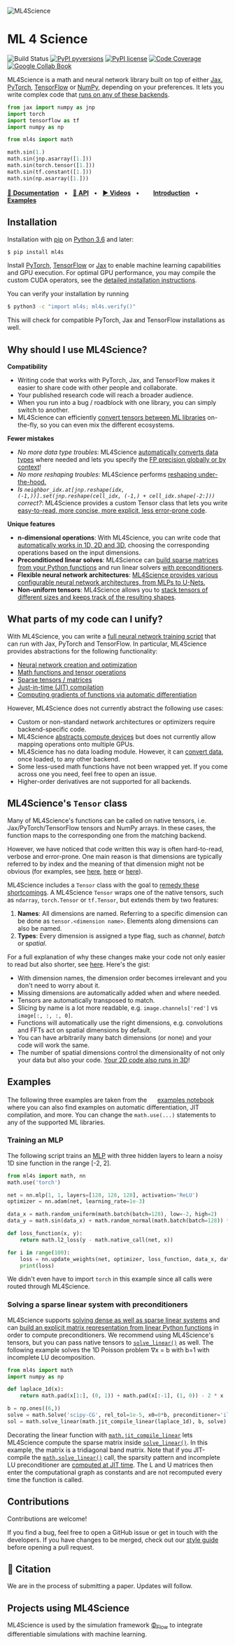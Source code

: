 ![ML4Science](docs/images/Banner.png)


# ML 4 Science

![Build Status](https://github.com/holl-/ML4Science/actions/workflows/unit-tests.yml/badge.svg)
[![PyPI pyversions](https://img.shields.io/pypi/pyversions/ml4s.svg)](https://pypi.org/project/ml4s/)
[![PyPI license](https://img.shields.io/pypi/l/ml4s.svg)](https://pypi.org/project/ml4s/)
[![Code Coverage](https://codecov.io/gh/holl-/ML4Science/branch/develop/graph/badge.svg)](https://codecov.io/gh/holl-/ML4Science/branch/develop/)
[![Google Collab Book](https://colab.research.google.com/assets/colab-badge.svg)](https://colab.research.google.com/github/holl-/ML4Science/blob/main/docs/Introduction.ipynb)

ML4Science is a math and neural network library built on top of either [Jax](https://github.com/google/jax#installation), [PyTorch](https://pytorch.org/), [TensorFlow](https://www.tensorflow.org/install) or [NumPy](https://numpy.org/), depending on your preferences.
It lets you write complex code that [runs on any of these backends](https://holl-.github.io/ML4Science/Introduction.html).

```python
from jax import numpy as jnp
import torch
import tensorflow as tf
import numpy as np

from ml4s import math

math.sin(1.)
math.sin(jnp.asarray([1.]))
math.sin(torch.tensor([1.]))
math.sin(tf.constant([1.]))
math.sin(np.asarray([1.]))
```

[📖 **Documentation**](https://holl-.github.io/ML4Science/)
&nbsp; • &nbsp; [🔗 **API**](https://holl-.github.io/ML4Science/ml4s/)
&nbsp; • &nbsp; [**▶ Videos**]()
&nbsp; • &nbsp; [<img src="https://www.tensorflow.org/images/colab_logo_32px.png" height=16>](https://colab.research.google.com/github/holl-/ML4Science/blob/main/docs/Introduction.ipynb) [**Introduction**](https://holl-.github.io/ML4Science/Introduction.html)
&nbsp; • &nbsp; [<img src="https://www.tensorflow.org/images/colab_logo_32px.png" height=16>](https://colab.research.google.com/github/holl-/ML4Science/blob/main/docs/Examples.ipynb) [**Examples**](https://holl-.github.io/ML4Science/Examples.html)

## Installation

Installation with [pip](https://pypi.org/project/pip/) on [Python 3.6](https://www.python.org/downloads/) and later:
```bash
$ pip install ml4s
```
Install [PyTorch](https://pytorch.org/), [TensorFlow](https://www.tensorflow.org/install) or [Jax](https://github.com/google/jax#installation) to enable machine learning capabilities and GPU execution.
For optimal GPU performance, you may compile the custom CUDA operators, see the [detailed installation instructions](https://holl-.github.io/ML4Science/Installation_Instructions.html).


You can verify your installation by running
```bash
$ python3 -c "import ml4s; ml4s.verify()"
```
This will check for compatible PyTorch, Jax and TensorFlow installations as well.

## Why should I use ML4Science?

**Compatibility**

* Writing code that works with PyTorch, Jax, and TensorFlow makes it easier to share code with other people and collaborate.
* Your published research code will reach a broader audience.
* When you run into a bug / roadblock with one library, you can simply switch to another.
* ML4Science can efficiently [convert tensors between ML libraries](https://holl-.github.io/ML4Science/Convert.html) on-the-fly, so you can even mix the different ecosystems.


**Fewer mistakes**

* *No more data type troubles*: ML4Science [automatically converts data types](https://holl-.github.io/ML4Science/Data_Types.html) where needed and lets you specify the [FP precision globally or by context](https://holl-.github.io/ML4Science/Data_Types.html#Precision)!
* *No more reshaping troubles*: ML4Science performs [reshaping under-the-hood.](https://holl-.github.io/ML4Science/Shapes.html)
* *Is `neighbor_idx.at[jnp.reshape(idx, (-1,))].set(jnp.reshape(cell_idx, (-1,) + cell_idx.shape[-2:]))` correct?*: ML4Science provides a custom Tensor class that lets you write [easy-to-read, more concise, more explicit, less error-prone code](https://holl-.github.io/ML4Science/Tensors.html).

**Unique features**

* **n-dimensional operations**: With ML4Science, you can write code that [automatically works in 1D, 2D and 3D](https://holl-.github.io/ML4Science/N_Dimensional.html), choosing the corresponding operations based on the input dimensions.
* **Preconditioned linear solves**: ML4Science can [build sparse matrices from your Python functions](https://holl-.github.io/ML4Science/Matrices.html) and run linear solvers [with preconditioners](https://holl-.github.io/ML4Science/Linear_Solves.html).
* **Flexible neural network architectures**: [ML4Science provides various configurable neural network architectures, from MLPs to U-Nets.](https://holl-.github.io/ML4Science/Networks.html)
* **Non-uniform tensors**: ML4Science allows you to [stack tensors of different sizes and keeps track of the resulting shapes](https://holl-.github.io/ML4Science/Non_Uniform.html).


## What parts of my code can I unify?

With ML4Science, you can write a [full neural network training script](https://holl-.github.io/ML4Science/Examples.html) that can run with Jax, PyTorch and TensorFlow.
In particular, ML4Science provides abstractions for the following functionality:

* [Neural network creation and optimization](https://holl-.github.io/ML4Science/Networks.html)
* [Math functions and tensor operations](https://holl-.github.io/ML4Science/ml4s/math)
* [Sparse tensors / matrices](https://holl-.github.io/ML4Science/Matrices.html)
* [Just-in-time (JIT) compilation](https://holl-.github.io/ML4Science/JIT.html)
* [Computing gradients of functions via automatic differentiation](https://holl-.github.io/ML4Science/Autodiff.html)

However, ML4Science does not currently abstract the following use cases:

* Custom or non-standard network architectures or optimizers require backend-specific code.
* ML4Science [abstracts compute devices](https://holl-.github.io/ML4Science/Devices.html) but does not currently allow mapping operations onto multiple GPUs.
* ML4Science has no data loading module. However, it can [convert data](https://holl-.github.io/ML4Science/Convert.html), once loaded, to any other backend.
* Some less-used math functions have not been wrapped yet. If you come across one you need, feel free to open an issue.
* Higher-order derivatives are not supported for all backends.


## ML4Science's `Tensor` class

Many of ML4Science's functions can be called on native tensors, i.e. Jax/PyTorch/TensorFlow tensors and NumPy arrays.
In these cases, the function maps to the corresponding one from the matching backend.

However, we have noticed that code written this way is often hard-to-read, verbose and error-prone.
One main reason is that dimensions are typically referred to by index and the meaning of that dimension might not be obvious (for examples, see [here](https://github.com/tumaer/JAXFLUIDS/blob/477e28813f07e3836588bd8a50cd0149fbbea94f/src/jaxfluids/stencils/derivative/deriv_second_order_face.py#L49), [here](https://github.com/jax-md/jax-md/blob/23dba354ec29c8b0c53f61a85d10bb64ed7a0058/jax_md/partition.py#L798) or [here](https://github.com/locuslab/deq/blob/1fb7059d6d89bb26d16da80ab9489dcc73fc5472/lib/solvers.py#L207)).

ML4Science includes a `Tensor` class with the goal to [remedy these shortcomings](https://holl-.github.io/ML4Science/Tensors.html).
A ML4Science `Tensor` wraps one of the native tensors, such as `ndarray`, `torch.Tensor` or `tf.Tensor`, but extends them by two features:

1. **Names**: All dimensions are named. Referring to a specific dimension can be done as `tensor.<dimension name>`. Elements along dimensions can also be named.
2. **Types**: Every dimension is assigned a type flag, such as *channel*, *batch* or *spatial*.

For a full explanation of why these changes make your code not only easier to read but also shorter, see [here](https://holl-.github.io/ML4Science/Tensors.html).
Here's the gist:

* With dimension names, the dimension order becomes irrelevant and you don't need to worry about it.
* Missing dimensions are automatically added when and where needed.
* Tensors are automatically transposed to match.
* Slicing by name is a lot more readable, e.g. `image.channels['red']` vs `image[:, :, :, 0]`.
* Functions will automatically use the right dimensions, e.g. convolutions and FFTs act on spatial dimensions by default.
* You can have arbitrarily many batch dimensions (or none) and your code will work the same.
* The number of spatial dimensions control the dimensionality of not only your data but also your code. [Your 2D code also runs in 3D](https://holl-.github.io/ML4Science/N_Dimensional.html)!


## Examples

The following three examples are taken from the [<img src="https://www.tensorflow.org/images/colab_logo_32px.png" height=16>](https://colab.research.google.com/github/holl-/ML4Science/blob/main/docs/Examples.ipynb) [examples notebook](https://holl-.github.io/ML4Science/Examples.html) where you can also find examples on automatic differentiation, JIT compilation, and more.
You can change the `math.use(...)` statements to any of the supported ML libraries.

### Training an MLP

The following script trains an [MLP](https://holl-.github.io/ML4Science/ml4s/nn#ml4s.nn.mlp) with three hidden layers to learn a noisy 1D sine function in the range [-2, 2].

```python
from ml4s import math, nn
math.use('torch')

net = nn.mlp(1, 1, layers=[128, 128, 128], activation='ReLU')
optimizer = nn.adam(net, learning_rate=1e-3)

data_x = math.random_uniform(math.batch(batch=128), low=-2, high=2)
data_y = math.sin(data_x) + math.random_normal(math.batch(batch=128)) * .2

def loss_function(x, y):
    return math.l2_loss(y - math.native_call(net, x))

for i in range(100):
    loss = nn.update_weights(net, optimizer, loss_function, data_x, data_y)
    print(loss)
```

We didn't even have to import `torch` in this example since all calls were routed through ML4Science.


### Solving a sparse linear system with preconditioners

ML4Science supports [solving dense as well as sparse linear systems](https://holl-.github.io/ML4Science/Linear_Solves.html) and can [build an explicit matrix representation from linear Python functions](https://holl-.github.io/ML4Science/Matrices.html) in order to compute preconditioners.
We recommend using ML4Science's tensors, but you can pass native tensors to [`solve_linear()`](https://holl-.github.io/ML4Science/ml4s/math#ml4s.math.solve_linear) as well.
The following example solves the 1D Poisson problem ∇x = b with b=1 with incomplete LU decomposition.

```python
from ml4s import math
import numpy as np

def laplace_1d(x):
    return math.pad(x[1:], (0, 1)) + math.pad(x[:-1], (1, 0)) - 2 * x

b = np.ones((6,))
solve = math.Solve('scipy-CG', rel_tol=1e-5, x0=0*b, preconditioner='ilu')
sol = math.solve_linear(math.jit_compile_linear(laplace_1d), b, solve)
```

Decorating the linear function with [`math.jit_compile_linear`](https://holl-.github.io/ML4Science/ml4s/math#ml4s.math.jit_compile_linear) lets ML4Science compute the sparse matrix inside [`solve_linear()`](https://holl-.github.io/ML4Science/ml4s/math#ml4s.math.solve_linear). In this example, the matrix is a tridiagonal band matrix.
Note that if you JIT-compile the [`math.solve_linear()`](https://holl-.github.io/ML4Science/ml4s/math#ml4s.math.solve_linear) call, the sparsity pattern and incomplete LU preconditioner are [computed at JIT time](https://holl-.github.io/ML4Science/NumPy_Constants.html).
The L and U matrices then enter the computational graph as constants and are not recomputed every time the function is called.


## Contributions

Contributions are welcome!

If you find a bug, feel free to open a GitHub issue or get in touch with the developers.
If you have changes to be merged, check out our [style guide](https://github.com/holl-/ML4Science/blob/main/CONTRIBUTING.md) before opening a pull request.


## 📄 Citation

We are in the process of submitting a paper. Updates will follow.


## Projects using ML4Science

ML4Science is used by the simulation framework [Φ<sub>Flow</sub>](https://github.com/tum-pbs/PhiFlow) to integrate differentiable simulations with machine learning.
